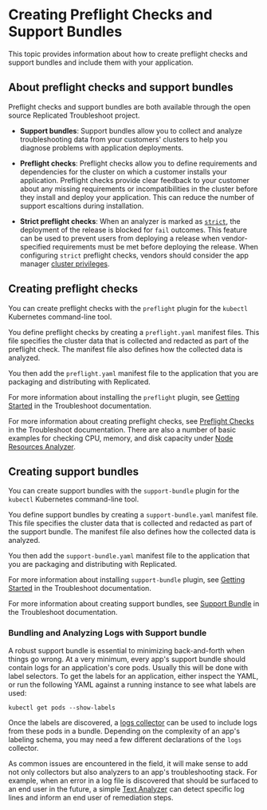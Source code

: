 # Creating Preflight Checks and Support Bundles

This topic provides information about how to create preflight checks and support
bundles and include them with your application.

## About preflight checks and support bundles

Preflight checks and support bundles are both available through the open source
Replicated Troubleshoot project.

* **Support bundles**: Support bundles allow you to collect and analyze troubleshooting data
from your customers' clusters to help you diagnose problems with application
deployments.

* **Preflight checks**: Preflight checks allow you to define requirements and dependencies for the cluster
on which a customer installs your application. Preflight checks provide clear
feedback to your customer about any missing requirements or incompatibilities in
the cluster before they install and deploy your application. This can reduce the number of support escaltions during installation.
  
* **Strict preflight checks**: When an analyzer is marked as [`strict`](https://troubleshoot.sh/docs/analyze/#strict), the deployment of the release is blocked for `fail` outcomes. This feature can be used to prevent users from deploying a release when vendor-specified requirements must be met before deploying the release. When configuring `strict` preflight checks, vendors should consider the app manager [cluster privileges](../reference/custom-resource-application#requireminimalrbacprivileges). 

## Creating preflight checks

You can create preflight checks with the `preflight` plugin for the `kubectl` Kubernetes command-line tool.

You define preflight checks by creating a `preflight.yaml`
manifest files. This file specifies the cluster data that is collected and redacted as part of the preflight check.
The manifest file also defines how the collected data is analyzed.

You then add the `preflight.yaml` manifest file to the application that you are packaging and distributing with Replicated.    

For more information about installing the `preflight` plugin,
see [Getting Started](https://troubleshoot.sh/docs/) in the Troubleshoot documentation.

For more information about creating preflight checks, see
[Preflight Checks](https://troubleshoot.sh/docs/preflight/introduction/) in the
Troubleshoot documentation. There are also a number of basic examples for checking CPU, memory, and disk capacity under [Node Resources Analyzer](https://troubleshoot.sh/reference/analyzers/node-resources/).


## Creating support bundles

You can create support bundles with the `support-bundle` plugin for the `kubectl` Kubernetes command-line tool.

You define support bundles by creating a `support-bundle.yaml` manifest file. This file specifies the cluster data
that is collected and redacted as part of the support bundle. The manifest file also defines how the collected data is analyzed.

You then add the `support-bundle.yaml` manifest file to the application that you are packaging and distributing with Replicated.    

For more information about installing `support-bundle` plugin,
see [Getting Started](https://troubleshoot.sh/docs/) in the Troubleshoot documentation.

For more information about creating support bundles, see
[Support Bundle](https://troubleshoot.sh/docs/support-bundle/introduction/) in the
Troubleshoot documentation.

### Bundling and Analyzing Logs with Support bundle

A robust support bundle is essential to minimizing back-and-forth when things go wrong.
At a very minimum, every app's support bundle should contain logs for an application's core pods.
Usually this will be done with label selectors. To get the labels for an application, either inspect the YAML, or run the following YAML against a running instance to see what labels are used:

```shell
kubectl get pods --show-labels
```

Once the labels are discovered, a [logs collector](https://troubleshoot.sh/reference/collectors/pod-logs/) can be used to include logs from these pods in a bundle.
Depending on the complexity of an app's labeling schema, you may need a few different declarations of the `logs` collector.

As common issues are encountered in the field, it will make sense to add not only collectors but also analyzers to an app's troubleshooting stack. For example, when an error in a log file is discovered that should be surfaced to an end user in the future, a simple [Text Analyzer](https://troubleshoot.sh/reference/analyzers/regex/) can detect specific log lines and inform an end user of remediation steps.
